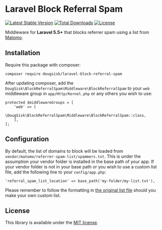 Laravel Block Referral Spam
==============================
[![Latest Stable Version](https://poser.pugx.org/dougsisk/laravel-block-referral-spam/version)](https://packagist.org/packages/dougsisk/laravel-block-referral-spam)
[![Total Downloads](https://poser.pugx.org/dougsisk/laravel-block-referral-spam/downloads)](https://packagist.org/packages/dougsisk/laravel-block-referral-spam)
[![License](https://poser.pugx.org/dougsisk/laravel-block-referral-spam/license)](https://packagist.org/packages/dougsisk/laravel-block-referral-spam)

Middleware for **Laravel 5.5+** that blocks referrer spam using a list from [Matomo](https://github.com/matomo-org/referrer-spam-list).

Installation
------------

Require this package with composer:

```
composer require dougsisk/laravel-block-referral-spam
```

After updating composer, add the `DougSisk\BlockReferralSpam\Middleware\BlockReferralSpam` to your `web` middleware group in `app/Http/Kernel.php` or any others you wish to use:
```
protected $middlewareGroups = [
    'web' => [
        \DougSisk\BlockReferralSpam\Middleware\BlockReferralSpam::class,
    ],
];
```

Configuration
-------------

By default, the list of domains to block will be loaded from `vendor/matomo/referrer-spam-list/spammers.txt`. This is under the assumption your vendor folder is installed in the base path of your app. If your vendor folder is not in your base path or you wish to use a custom list file, add the following line to your `config/app.php`:

```
'referral_spam_list_location' => base_path('my-folder/my-list.txt'),
```

Please remember to follow the formatting in [the original list file](https://github.com/matomo-org/referrer-spam-list/blob/master/spammers.txt) should you make your own custom list.

License
-------

This library is available under the [MIT license](LICENSE).